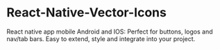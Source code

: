 # React-Native-Vector-Icons
React native app mobile Android and IOS: Perfect for buttons, logos and nav/tab bars. Easy to extend, style and integrate into your project.
